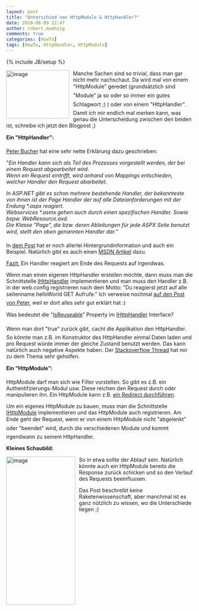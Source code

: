 ```yaml
---
layout: post
title: "Unterschied von HttpModule & HttpHandler?"
date: 2010-08-09 22:47
author: robert.muehsig
comments: true
categories: [HowTo]
tags: [HowTo, HttpHandler, HttpModule]
---
```

{% include JB/setup %}
<p><a href="{{BASE_PATH}}/assets/wp-images/image1032.png"><img style="border-bottom: 0px; border-left: 0px; margin: 0px 10px 0px 0px; display: inline; border-top: 0px; border-right: 0px" title="image" border="0" alt="image" align="left" src="{{BASE_PATH}}/assets/wp-images/image_thumb216.png" width="170" height="130" /></a>Manche Sachen sind so trivial, dass man gar nicht mehr nachschaut. Da wird mal von einem "HttpModule” geredet (grundsätzlich sind "Module” ja so oder so immer ein gutes Schlagwort ;) ) oder von einem "HttpHandler”. Damit ich mir endlich mal merken kann, was genau die Unterscheidung zwischen den beiden ist, schreibe ich jetzt den Blogpost ;)</p> <!--more-->  <p><strong>Ein "HttpHandler”:</strong></p>  <p><a href="http://www.aspnetzone.de/blogs/peterbucher/">Peter Bucher</a> hat eine sehr nette Erklärung dazu geschrieben: </p>  <p>"<em>Ein Handler kann sich als Teil des Prozesses vorgestellt werden, der bei einem Request abgearbeitet wird.      <br />Wenn ein Request eintrifft, wird anhand von Mappings entschieden, welcher Handler den Request abarbeitet. </em></p>  <p><em>In ASP.NET gibt es schon mehrere bestehende Handler, der bekannteste von ihnen ist der Page Handler der auf alle Dateianforderungen mit der Endung *.aspx reagiert.      <br />Webservices *.asmx gehen auch durch einen spezifischen Handler. Sowie bspw. WebResource.axd.       <br />Die Klasse &quot;Page&quot;, die bzw. deren Ableitungen für jede ASPX Seite benutzt wird, stellt den oben genannten Handler dar.</em>”</p>  <p>In <a href="http://www.aspnetzone.de/blogs/peterbucher/archive/2007/11/20/daten-mit-asp-net-zum-client-schicken-oder-wieso-eigentlich-httphandler.aspx">dem Post</a> hat er noch allerlei Hintergrundinformation und auch ein Beispiel. Natürlich gibt es auch einen <a href="http://msdn.microsoft.com/de-de/library/ms227675(VS.80).aspx">MSDN Artikel</a> dazu.</p>  <p><u>Fazit:</u> Ein Handler reagiert am Ende des Requests auf irgendwas. </p>  <p>Wenn man einen eigenen HttpHandler erstellen möchte, dann muss man die Schnittstelle <a href="http://msdn.microsoft.com/de-de/library/7ezc17x8.aspx">IHttpHandler</a> implementieren und man muss den Handler z.B. in der web.config registrieren nach dem Motto: "Du reagierst jetzt auf alle seitenname.helloWorld GET Aufrufe.” Ich verweise nochmal <a href="http://www.aspnetzone.de/blogs/peterbucher/archive/2007/11/20/daten-mit-asp-net-zum-client-schicken-oder-wieso-eigentlich-httphandler.aspx">auf den Post von Peter</a>, weil er dort alles sehr gut erklärt hat :)</p>  <p>Was bedeutet die "<a href="http://msdn.microsoft.com/de-de/library/system.web.ihttphandler.isreusable.aspx">IsReuseable</a>” Property im <a href="http://msdn.microsoft.com/de-de/library/7ezc17x8.aspx">IHttpHandler</a> Interface?</p>  <p>Wenn man dort "true” zurück gibt, cacht die Applikation den HttpHandler. So könnte man z.B. im Konstruktor des HttpHandler einmal Daten laden und pro Request würde immer der gleiche Zustand benutzt werden. Das kann natürlich auch negative Aspekte haben. Der <a href="http://stackoverflow.com/questions/539302/significance-of-bool-isreusable-in-http-handler-interface">Stackoverflow Thread</a> hat mir zu dem Thema sehr geholfen.</p>  <p><strong>Ein "HttpModule”:</strong></p>  <p>HttpModule darf man sich wie Filter vorstellen. So gibt es z.B. ein Authentifzierungs-Modul usw. Diese reichen den Request durch oder manipulieren ihn. Ein HttpModule kann z.B. <a href="{{BASE_PATH}}/2009/10/14/howto-ein-httpmodule-zum-redirecten-nutzen/">ein Redirect durchführen</a>. </p>  <p>Um ein eigenes HttpModule zu bauen, muss man die Schnittstelle <a href="http://msdn.microsoft.com/de-de/library/system.web.ihttpmodule.aspx">IHttpModule</a> implementieren und das HttpModule auch registrieren. Am Ende geht der Request, wenn er von einem HttpModule nicht "abgelenkt” oder "beendet” wird, durch die verschiedenen Module und kommt irgendwann zu seinem HttpHandler.</p>  <p><strong>Kleines Schaubild:</strong></p>  <p><a href="{{BASE_PATH}}/assets/wp-images/image1033.png"><img style="border-bottom: 0px; border-left: 0px; margin: 0px 10px 0px 0px; display: inline; border-top: 0px; border-right: 0px" title="image" border="0" alt="image" align="left" src="{{BASE_PATH}}/assets/wp-images/image_thumb217.png" width="186" height="398" /></a> </p>  <p>So in etwa sollte der Ablauf sein. Natürlich könnte auch ein HttpModule bereits die Response zurück schicken und so den Verlauf des Requests beeinflussen.</p>  <p>Das Post beschreibt keine Raketenwissenschaft, aber manchmal ist es ganz nützlich zu wissen, wo die Unterschiede liegen ;)</p>
